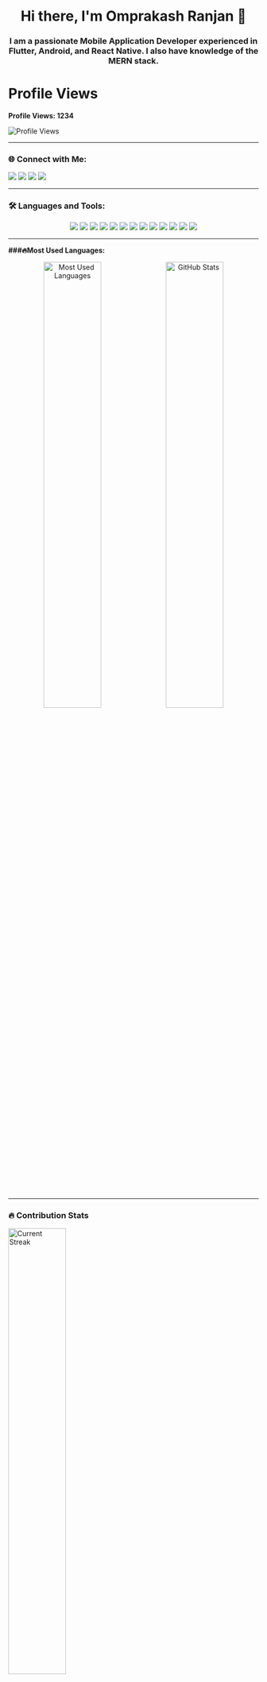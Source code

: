 <h1 align="center">Hi there, I'm Omprakash Ranjan 👋</h1>

<h3 align="center">
  I am a passionate Mobile Application Developer experienced in Flutter, Android, and React Native. I also have knowledge of the MERN stack.
</p>

# Profile Views
**Profile Views: 1234**
<p align="left">
  <img src="https://komarev.com/ghpvc/?username=YOUR_GITHUB_USERNAME&label=Profile%20views&color=0e75b6&style=flat" alt="Profile Views" />
</p>




---

### 🌐 Connect with Me:
<p align="left">
  <a href="www.linkedin.com/in/omprakash-ranjan-7aa5b41a3" target="_blank"><img src="https://img.shields.io/badge/LinkedIn-0077B5?style=for-the-badge&logo=linkedin&logoColor=white" /></a>
  <a href="mailto:opranjan91700@gmail.com" target="_blank"><img src="https://img.shields.io/badge/Gmail-D14836?style=for-the-badge&logo=gmail&logoColor=white" /></a>
  <a href="https://twitter.com/your-twitter" target="_blank"><img src="https://img.shields.io/badge/Twitter-1DA1F2?style=for-the-badge&logo=twitter&logoColor=white" /></a>
  <a href="https://github.com/opranjan" target="_blank"><img src="https://img.shields.io/badge/GitHub-181717?style=for-the-badge&logo=github&logoColor=white" /></a>
</p>

---

### 🛠 Languages and Tools:
<p align="center">
  <img src="https://img.shields.io/badge/Flutter-02569B?style=for-the-badge&logo=flutter&logoColor=white" />
  <img src="https://img.shields.io/badge/React_Native-20232A?style=for-the-badge&logo=react&logoColor=61DAFB" />
  <img src="https://img.shields.io/badge/Android-3DDC84?style=for-the-badge&logo=android&logoColor=white" />
  <img src="https://img.shields.io/badge/Node.js-43853D?style=for-the-badge&logo=node.js&logoColor=white" />
  <img src="https://img.shields.io/badge/Express.js-404D59?style=for-the-badge" />
  <img src="https://img.shields.io/badge/MongoDB-4EA94B?style=for-the-badge&logo=mongodb&logoColor=white" />
   <img src="https://img.shields.io/badge/MySQL-4479A1?style=for-the-badge&logo=mysql&logoColor=white" />
  <img src="https://img.shields.io/badge/SQLite-003B57?style=for-the-badge&logo=sqlite&logoColor=white" />
  <img src="https://img.shields.io/badge/Firebase-FFCA28?style=for-the-badge&logo=firebase&logoColor=black" />
  <img src="https://img.shields.io/badge/Heroku-430098?style=for-the-badge&logo=heroku&logoColor=white" />
  <img src="https://img.shields.io/badge/JavaScript-F7DF1E?style=for-the-badge&logo=javascript&logoColor=black" />
  <img src="https://img.shields.io/badge/HTML5-E34F26?style=for-the-badge&logo=html5&logoColor=white" />
  <img src="https://img.shields.io/badge/CSS3-1572B6?style=for-the-badge&logo=css3&logoColor=white" />
</p>

---

**###🔥Most Used Languages:**
<p align="center">
  <img width="48%" src="https://github-readme-stats.vercel.app/api/top-langs/?username=YOUR_GITHUB_USERNAME&layout=compact&theme=radical" alt="Most Used Languages" />

  <!-- GitHub Stats -->
  <img width="48%" src="https://github-readme-stats.vercel.app/api?username=YOUR_GITHUB_USERNAME&show_icons=true&theme=radical" alt="GitHub Stats" />
</p>

---

### 🔥 Contribution Stats

<p align="left">
  <!-- Contributions -->
     <img width="48%" src="https://streak-stats.demolab.com?user=YOUR_GITHUB_USERNAME&theme=dark" alt="Current Streak" />
</p>

---


